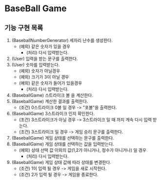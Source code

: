 BaseBall Game 
=============================
기능 구현 목록
-----------------------------
1. (BaseballNumberGenerator) 세자리 난수를 생성한다.
    - (예외) 같은 숫자가 있을 경우
        - (처리) 다시 입력받는다.
2. (User) 입력을 받는 문구를 출력한다.
3. (User) 숫자를 입력받는다.
    - (예외) 숫자가 아닐경우
    - (예외) 크기가 3이 아닐 경우
    - (예외) 같은 숫자가 들어가 있을경우
        - (처리) 다시 입력받는다.       
4. (BaseballGame) 스트라이크 볼 을 계산한다.
5. (BaseballGame) 계산한 결과를 출력한다.
    - (조건) 0스트라이크 0볼 일 경우 -> "포볼"을 출력한다.
6. (BaseballGame) 3스트라이크 인지 확인한다.
    - (조건) 3스트라이크가 아닐 경우 -> 3스트라이크 일 때 까지 계속 다시 입력 받는다. 
    - (조건) 3스트라이크 일 경우 -> 게임 승리 문구를 출력한다.
7. (BaseballGame) 게임 상태를 선택하는 문구를 출력한다.
8. (BaseballGame) 게임 상태를 선택하는 값을 입력받는다.
    - (예외) 상태 선택 값 이외의 값(1,2가 아니거나, 정수가 아니거나) 일 경우
        - (처리) 다시 입력받는다.
9. (BaseballGame) 게임 상태 값에 따라 상태를 변경한다.
    - (조건) 1이 입력 될 경우 -> 게임을 새로 시작한다.
    - (조건) 2가 입력 될 경우 -> 게임을 종료한다.